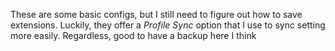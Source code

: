 These are some basic configs, but I still need to figure out how to save extensions. Luckily, they offer a *Profile Sync* option that I use to sync setting more easily. Regardless, good to have a backup here I think
